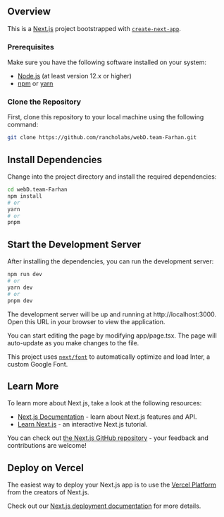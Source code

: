 ## Overview

This is a [Next.js](https://nextjs.org/) project bootstrapped with [`create-next-app`](https://github.com/vercel/next.js/tree/canary/packages/create-next-app).

### Prerequisites

Make sure you have the following software installed on your system:

- [Node.js](https://nodejs.org/en/download/) (at least version 12.x or higher)
- [npm](https://www.npmjs.com/) or [yarn](https://yarnpkg.com/)

### Clone the Repository

First, clone this repository to your local machine using the following command:

```bash
git clone https://github.com/rancholabs/webD.team-Farhan.git
```

## Install Dependencies

Change into the project directory and install the required dependencies:

```bash
cd webD.team-Farhan
npm install
# or
yarn
# or
pnpm
```

## Start the Development Server

After installing the dependencies, you can run the development server:


```bash
npm run dev
# or
yarn dev
# or
pnpm dev
```

The development server will be up and running at http://localhost:3000. Open this URL in your browser to view the application.

You can start editing the page by modifying app/page.tsx. The page will auto-update as you make changes to the file.

This project uses [`next/font`](https://nextjs.org/docs/basic-features/font-optimization) to automatically optimize and load Inter, a custom Google Font.

## Learn More

To learn more about Next.js, take a look at the following resources:

- [Next.js Documentation](https://nextjs.org/docs) - learn about Next.js features and API.
- [Learn Next.js](https://nextjs.org/learn) - an interactive Next.js tutorial.

You can check out [the Next.js GitHub repository](https://github.com/vercel/next.js/) - your feedback and contributions are welcome!

## Deploy on Vercel

The easiest way to deploy your Next.js app is to use the [Vercel Platform](https://vercel.com/new?utm_medium=default-template&filter=next.js&utm_source=create-next-app&utm_campaign=create-next-app-readme) from the creators of Next.js.

Check out our [Next.js deployment documentation](https://nextjs.org/docs/deployment) for more details.
